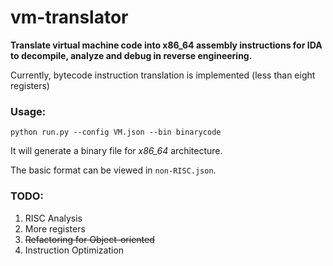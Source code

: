 # vm-translator

**Translate virtual machine code into x86_64 assembly instructions for IDA to decompile, analyze and debug in reverse engineering.**

Currently, bytecode instruction translation is implemented (less than eight registers)

### Usage:

`python run.py --config VM.json --bin binarycode`

It will generate a binary file for *x86_64* architecture.

The basic format can be viewed in `non-RISC.json`.

### TODO:
1. RISC Analysis
2. More registers
3. ~~Refactoring for Object-oriented~~
4. Instruction Optimization

